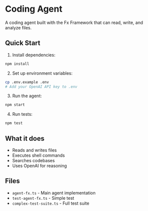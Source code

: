 # Coding Agent

A coding agent built with the Fx Framework that can read, write, and analyze files.

## Quick Start

1. Install dependencies:
```bash
npm install
```

2. Set up environment variables:
```bash
cp .env.example .env
# Add your OpenAI API key to .env
```

3. Run the agent:
```bash
npm start
```

4. Run tests:
```bash
npm test
```

## What it does

- Reads and writes files
- Executes shell commands
- Searches codebases
- Uses OpenAI for reasoning

## Files

- `agent-fx.ts` - Main agent implementation
- `test-agent-fx.ts` - Simple test
- `complex-test-suite.ts` - Full test suite